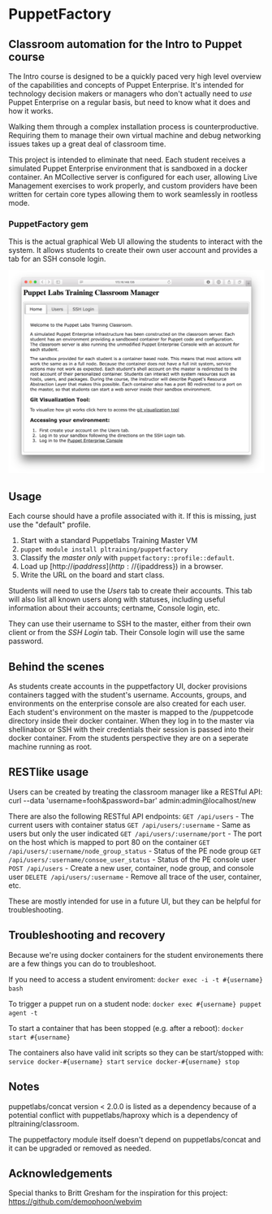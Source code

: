 PuppetFactory
=============

## Classroom automation for the Intro to Puppet course

The Intro course is designed to be a quickly paced very high level overview of
the capabilities and concepts of Puppet Enterprise. It's intended for technology
decision makers or managers who don't actually need to *use* Puppet Enterprise
on a regular basis, but need to know what it does and how it works.

Walking them through a complex installation process is counterproductive.
Requiring them to manage their own virtual machine and debug networking issues
takes up a great deal of classroom time.

This project is intended to eliminate that need. Each student receives a simulated
Puppet Enterprise environment that is sandboxed in a docker container. An 
MCollective server is configured for each user, allowing Live Management 
exercises to work properly, and custom providers have been written for certain 
core types allowing them to work seamlessly in rootless mode.

### PuppetFactory gem

This is the actual graphical Web UI allowing the students to interact with the
system. It allows students to create their own user account and provides a tab
for an SSH console login.

![Screenshot](screenshot.png)

## Usage
Each course should have a profile associated with it.  If this is missing, just
use the "default" profile.

1. Start with a standard Puppetlabs Training Master VM
1. `puppet module install pltraining/puppetfactory`
1. Classify the _master only_ with `puppetfactory::profile::default`.
1. Load up [http://${ipaddress}](http://${ipaddress}) in a browser.
1. Write the URL on the board and start class.

Students will need to use the _Users_ tab to create their accounts. This tab
will also list all known users along with statuses, including useful information
about their accounts; certname, Console login, etc.

They can use their username to SSH to the master, either from their own client
or from the _SSH Login_ tab. Their Console login will use the same password.

## Behind the scenes

As students create accounts in the puppetfactory UI, docker provisions containers
tagged with the student's username. Accounts, groups, and environments on the 
enterprise console are also created for each user. Each student's environment on
the master is mapped to the /puppetcode directory inside their docker container.
When they log in to the master via shellinabox or SSH with their credentials 
their session is passed into their docker container. From the students perspective
they are on a seperate machine running as root.

## RESTlike usage

Users can be created by treating the classroom manager like a RESTful API:
  curl --data 'username=fooh&password=bar' admin:admin@localhost/new

There are also the following RESTful API endpoints:
  `GET /api/users`
    - The current users with container status
  `GET /api/users/:username`
    - Same as users but only the user indicated
  `GET /api/users/:username/port`
    - The port on the host which is mapped to port 80 on the container
  `GET /api/users/:username/node_group_status`
    - Status of the PE node group
  `GET /api/users/:username/consoe_user_status`
    - Status of the PE console user
  `POST /api/users`
    - Create a new user, container, node group, and console user
  `DELETE /api/users/:username`
    - Remove all trace of the user, container, etc.

These are mostly intended for use in a future UI, but they can be helpful for troubleshooting.

## Troubleshooting and recovery

Because we're using docker containers for the student environements there are a
few things you can do to troubleshoot.

If you need to access a student enviroment:
`docker exec -i -t #{username} bash`

To trigger a puppet run on a student node:
`docker exec #{username} puppet agent -t`

To start a container that has been stopped (e.g. after a reboot):
`docker start #{username}`

The containers also have valid init scripts so they can be start/stopped with:
`service docker-#{username} start`
`service docker-#{username} stop`

## Notes

puppetlabs/concat version < 2.0.0 is listed as a dependency because of a potential 
conflict with puppetlabs/haproxy which is a dependency of pltraining/classroom.

The puppetfactory module itself doesn't depend on puppetlabs/concat and it can be 
upgraded or removed as needed.

## Acknowledgements

Special thanks to Britt Gresham for the inspiration for this project:
https://github.com/demophoon/webvim
